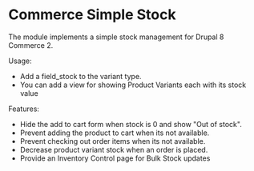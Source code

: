 # Commerce Simple Stock

The module implements a simple stock management for Drupal 8 Commerce 2.

Usage:
- Add a field_stock to the variant type.
- You can add a view for showing Product Variants each with its stock value

Features:
- Hide the add to cart form when stock is 0 and show "Out of stock".
- Prevent adding the product to cart when its not available.
- Prevent checking out order items when its not available.
- Decrease product variant stock when an order is placed.
- Provide an Inventory Control page for Bulk Stock updates
